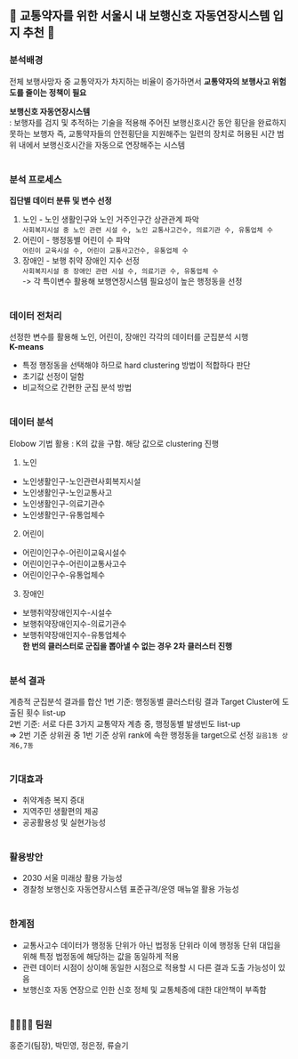 ## 🚦 교통약자를 위한 서울시 내 보행신호 자동연장시스템 입지 추천 🚦

### 분석배경
전체 보행사망자 중 교통약자가 차지하는 비율이 증가하면서 **교통약자의 보행사고 위험도를 줄이는 정책이 필요** <br>

**보행신호 자동연장시스템** <br>
: 보행자를 검지 및 추적하는 기술을 적용해 주어진 보행신호시간 동안 횡단을 완료하지 못하는 보행자 즉, 교통약자들의 안전횡단을 지원해주는 일련의 장치로 허용된 시간 범위 내에서 보행신호시간을 자동으로 연장해주는 시스템 <br> <br>

### 분석 프로세스
**집단별 데이터 분류 및 변수 선정** <br>
1) 노인 - 노인 생활인구와 노인 거주인구간 상관관계 파악 <br>
`사회복지시설 중 노인 관련 시설 수, 노인 교통사고건수, 의료기관 수, 유통업체 수`
2) 어린이 - 행정동별 어린이 수 파악 <br>
`어린이 교육시설 수, 어린이 교통사고건수, 유통업체 수`
4) 장애인 - 보행 취약 장애인 지수 선정 <br>
`사회복지시설 중 장애인 관련 시설 수, 의료기관 수, 유통업체 수` <br>
-> 각 특이변수 활용해 보행연장시스템 필요성이 높은 행정동을 선정
<br> <br>

### 데이터 전처리
선정한 변수를 활용해 노인, 어린이, 장애인 각각의 데이터를 군집분석 시행 <br>
**K-means**
- 특정 행정동을 선택해야 하므로 hard clustering 방법이 적합하다 판단
- 초기값 선정이 덜함
- 비교적으로 간편한 군집 분석 방법 <br><br>

### 데이터 분석
Elobow 기법 활용 : K의 값을 구함. 해당 값으로 clustering 진행
1) 노인
  - 노인생활인구-노인관련사회복지시설
  - 노인생활인구-노인교통사고
  - 노인생활인구-의료기관수
  - 노인생활인구-유통업체수
2) 어린이
  - 어린이인구수-어린이교육시설수
  - 어린이인구수-어린이교통사고수
  - 어린이인구수-유통업체수
3) 장애인
  - 보행취약장애인지수-시설수
  - 보행취약장애인지수-의료기관수
  - 보행취약장애인지수-유통업체수 <br>
**한 번의 클러스터로 군집을 뽑아낼 수 없는 경우 2차 클러스터 진행** <br><br>

### 분석 결과
계층적 군집분석 결과를 합산
1번 기준: 행정동별 클러스터링 결과 Target Cluster에 도출된 횟수 list-up <br>
2번 기준: 서로 다른 3가지 교통약자 계층 중, 행정동별 발생빈도 list-up <br>
=> 2번 기준 상위권 중 1번 기준 상위 rank에 속한 행정동을 target으로 선정 `길음1동 상계6,7동` <br><br>

### 기대효과
- 취약계층 복지 증대
- 지역주민 생활편의 제공
- 공공활용성 및 실현가능성 <br><br>

### 활용방안
- 2030 서울 미래상 활용 가능성
- 경찰청 보행신호 자동연장시스템 표준규격/운영 매뉴얼 활용 가능성 <br><br>

### 한계점
- 교통사고수 데이터가 행정동 단위가 아닌 법정동 단위라 이에 행정동 단위 대입을 위해 특정 법정동에 해당하는 값을 동일하게 적용
- 관련 데이터 시점이 상이해 동일한 시점으로 적용할 시 다른 결과 도출 가능성이 있음
- 보행신호 자동 연장으로 인한 신호 정체 및 교통체증에 대한 대안책이 부족함<br><br>

### 👩‍👩‍👧‍👦 팀원
홍준기(팀장), 박민영, 정은정, 류슬기
